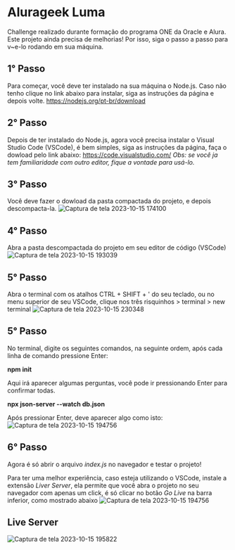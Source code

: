 # Alurageek Luma 
Challenge realizado durante formação do programa ONE da Oracle e Alura.
Este projeto ainda precisa de melhorias! Por isso, siga o passo a passo para v~e-lo rodando em sua máquina.

## 1° Passo
Para começar, você deve ter instalado na sua máquina o Node.js. Caso não tenho clique no link abaixo para instalar, siga as instruções da página e depois volte.
<https://nodejs.org/pt-br/download>

## 2° Passo
Depois de ter instalado do Node.js, agora você precisa instalar o Visual Studio Code (VSCode), é bem simples, siga as instruções da página, faça o dowload pelo link abaixo:
<https://code.visualstudio.com/>
*Obs: se você ja tem familiaridade com outro editor, fique a vontade para usá-lo.*

## 3° Passo
Você deve fazer o dowload da pasta compactada do projeto, e depois descompacta-la.
![Captura de tela 2023-10-15 174100](https://github.com/lumamantelli/alurageek-luma/assets/114085660/4a4608d3-d426-40b4-8142-a759a95995c2)

## 4° Passo
Abra a pasta descompactada do projeto em seu editor de código (VSCode)
![Captura de tela 2023-10-15 193039](https://github.com/lumamantelli/alurageek-luma/assets/114085660/53a8b310-a615-4bb8-87b9-4b70e2f930e6)

## 5° Passo
Abra o terminal com os atalhos CTRL + SHIFT + ' do seu teclado, ou no menu superior de seu VSCode, clique nos três risquinhos > terminal > new terminal
![Captura de tela 2023-10-15 230348](https://github.com/lumamantelli/alurageek-luma/assets/114085660/76f12927-d4f9-492e-a085-996428fe41d7)


## 5° Passo
No terminal, digite os seguintes comandos, na seguinte ordem, após cada linha de comando pressione Enter:

**npm init**

Aqui irá aparecer algumas perguntas, você pode ir pressionando Enter para confirmar todas.

**npx json-server --watch db.json**

Após pressionar Enter, deve aparecer algo como isto:
![Captura de tela 2023-10-15 194756](https://github.com/lumamantelli/alurageek-luma/assets/114085660/3e6d42bb-d91f-4785-935e-02b420d1d59f)

## 6° Passo
Agora é só abrir o arquivo *index.js* no navegador e testar o projeto!


Para ter uma melhor experiência, caso esteja utilizando o VSCode, instale a extensão *Liver Server*, ela permite que você abra o projeto no seu navegador com apenas um click, é só clicar no botão *Go Live* na barra inferior, como mostrado abaixo
![Captura de tela 2023-10-15 194756](https://github.com/lumamantelli/alurageek-luma/assets/114085660/3c739c5c-5eee-41db-8bbe-f0520e0ef375)

## Live Server
![Captura de tela 2023-10-15 195822](https://github.com/lumamantelli/alurageek-luma/assets/114085660/5a3b50e5-72b6-42bc-9428-af48ddfc69ce)

